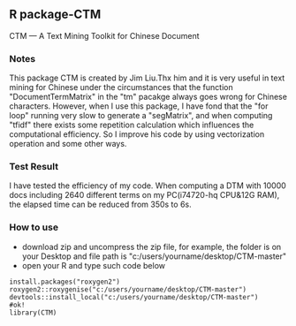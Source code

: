 ## R package-CTM
CTM — A Text Mining Toolkit for Chinese Document  

### Notes
This package CTM is created by Jim Liu.Thx him and it is very useful in text mining for Chinese under the circumstances 
that the function "DocumentTermMatrix" in the "tm" pacakge always goes wrong for Chinese characters. 
However, when I use this package, I have fond that the "for loop" running very slow to generate a "segMatrix", 
and when computing "tfidf" there exists some repetition calculation which influences the computational efficiency. 
So I improve his code by using vectorization operation and some other ways. 

### Test Result
I have tested the efficiency of my code. When computing a DTM with 10000 docs including 2640 different terms on my PC(i74720-hq CPU&12G RAM), the elapsed time can be  reduced from 350s to 6s.

### How to use
- download zip and uncompress the zip file, for example, the folder is on your Desktop and file path is "c:/users/yourname/desktop/CTM-master"
- open your R and type such code below
```
install.packages("roxygen2")
roxygen2::roxygenise("c:/users/yourname/desktop/CTM-master")
devtools::install_local("c:/users/yourname/desktop/CTM-master")
#ok!
library(CTM)
````
